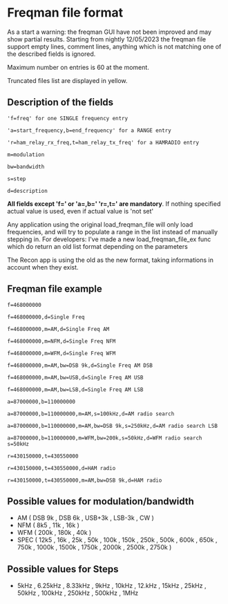 # Freqman file format

As a start a warning: the freqman GUI have not been improved and may show partial results.
Starting from nightly 12/05/2023 the freqman file support empty lines, comment lines, anything which is not matching one of the described fields is ignored.

Maximum number on entries is 60 at the moment. 

Truncated files list are displayed in yellow.

## Description of the fields
`'f=freq' for one SINGLE frequency entry`

`'a=start_frequency,b=end_frequency' for a RANGE entry`

`'r=ham_relay_rx_freq,t=ham_relay_tx_freq' for a HAMRADIO entry`

`m=modulation`

`bw=bandwidth`

`s=step`

`d=description`

**All fields except 'f=' or 'a=,b=' 'r=,t=' are mandatory**. If nothing specified actual value is used, even if actual value is 'not set'

Any application using the original load_freqman_file will only load frequencies, and will try to populate a range in the list instead of manually stepping in. For developers: I've made a new load_freqman_file_ex func which do return an old list format depending on the parameters

The Recon app is using the old as the new format, taking informations in account when they exist.

## Freqman file example 

`f=468000000`

`f=468000000,d=Single Freq`

`f=468000000,m=AM,d=Single Freq AM`

`f=468000000,m=NFM,d=Single Freq NFM`

`f=468000000,m=WFM,d=Single Freq WFM`

`f=468000000,m=AM,bw=DSB 9k,d=Single Freq AM DSB`

`f=468000000,m=AM,bw=USB,d=Single Freq AM USB`

`f=468000000,m=AM,bw=LSB,d=Single Freq AM LSB`

`a=87000000,b=110000000`

`a=87000000,b=110000000,m=AM,s=100kHz,d=AM radio search`

`a=87000000,b=110000000,m=AM,bw=DSB 9k,s=250kHz,d=AM radio search LSB`

`a=87000000,b=110000000,m=WFM,bw=200k,s=50kHz,d=WFM radio search s=50kHz`

`r=430150000,t=430550000`

`r=430150000,t=430550000,d=HAM radio`

`r=430150000,t=430550000,m=AM,bw=DSB 9k,d=HAM radio`


## Possible values for modulation/bandwidth

* AM  ( DSB 9k , DSB 6k , USB+3k , LSB-3k , CW )
* NFM ( 8k5 , 11k , 16k )
* WFM ( 200k , 180k , 40k )
* SPEC ( 12k5 , 16k , 25k , 50k , 100k , 150k , 250k , 500k , 600k , 650k , 750k , 1000k , 1500k , 1750k , 2000k , 2500k , 2750k )

## Possible values for Steps

* 5kHz , 6.25kHz , 8.33kHz , 9kHz , 10kHz , 12.kHz , 15kHz , 25kHz , 50kHz , 100kHz , 250kHz , 500kHz , 1MHz

